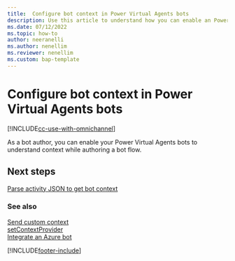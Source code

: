 ```yaml
---
title:  Configure bot context in Power Virtual Agents bots 
description: Use this article to understand how you can enable an Power Virtual Agents bot to understand context while authoring a bot flow.
ms.date: 07/12/2022
ms.topic: how-to
author: neeranelli
ms.author: nenellim
ms.reviewer: nenellim
ms.custom: bap-template
---
```

# Configure bot context in Power Virtual Agents bots  

[!INCLUDE[cc-use-with-omnichannel](../includes/cc-use-with-omnichannel.md)]

As a bot author, you can enable your Power Virtual Agents bots to understand context while authoring a bot flow. 




## Next steps

[Parse activity JSON to get bot context](parse-activity-json-to-get-bot-context.md)  

### See also

[Send custom context](send-context-starting-chat.md)  
[setContextProvider](developer/reference/methods/setContextProvider.md)  
[Integrate an Azure bot](configure-bot-azure.md)  

[!INCLUDE[footer-include](../includes/footer-banner.md)]
